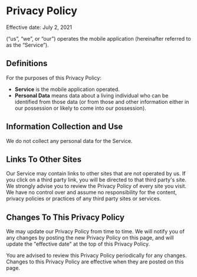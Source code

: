 # Privacy Policy
Effective date: July 2, 2021

(“us”, “we”, or “our”) operates the mobile application (hereinafter referred to as the “Service”).
## Definitions
For the purposes of this Privacy Policy:
* **Service** is the mobile application operated.
* **Personal Data** means data about a living individual who can be identified from those data (or from those and other information either in our possession or likely to come into our possession).

## Information Collection and Use
We do not collect any personal data for the Service.

## Links To Other Sites
Our Service may contain links to other sites that are not operated by us. If you click on a third party link, you will be directed to that third party's site. We strongly advise you to review the Privacy Policy of every site you visit.
We have no control over and assume no responsibility for the content, privacy policies or practices of any third party sites or services.

## Changes To This Privacy Policy
We may update our Privacy Policy from time to time. We will notify you of any changes by posting the new Privacy Policy on this page, and will update the "effective date" at the top of this Privacy Policy.

You are advised to review this Privacy Policy periodically for any changes. Changes to this Privacy Policy are effective when they are posted on this page.
